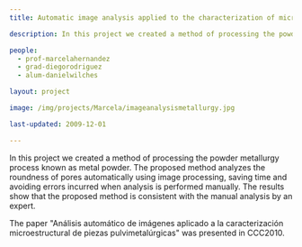 ```yaml
---
title: Automatic image analysis applied to the characterization of microstructural powder metallurgy

description: In this project we created a method of processing the powder metallurgy process known as metal powder. The proposed method analyzes the roundness of pores automatically using image processing, saving time and avoiding errors incurred when analysis is performed manually. The results show that the proposed method is consistent with the manual analysis by an expert.

people:
  - prof-marcelahernandez
  - grad-diegorodriguez
  - alum-danielwilches

layout: project

image: /img/projects/Marcela/imageanalysismetallurgy.jpg

last-updated: 2009-12-01

---
```


In this project we created a method of processing the powder metallurgy process known as metal powder. The proposed method analyzes the roundness of pores automatically using image processing, saving time and avoiding errors incurred when analysis is performed manually. The results show that the proposed method is consistent with the manual analysis by an expert.

The paper "Análisis automático de imágenes aplicado a la caracterización microestructural de piezas pulvimetalúrgicas" was presented in CCC2010.
